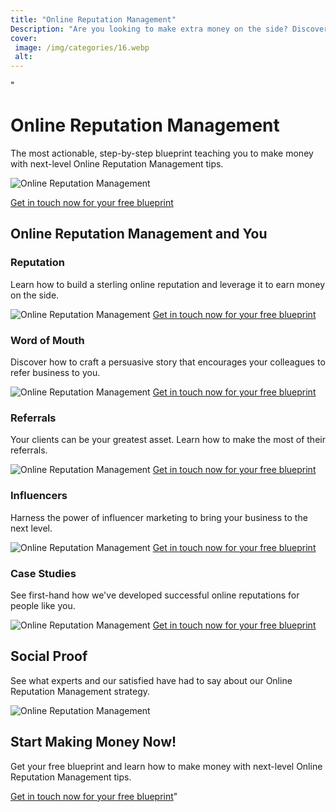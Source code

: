 ```yaml
---
title: "Online Reputation Management"
Description: "Are you looking to make extra money on the side? Discover how our Online Reputation Management services can help you protect and build your reputation online. Learn more to take control of your online presence."
cover: 
 image: /img/categories/16.webp
 alt: 
---
```


"<h1>Online Reputation Management</h1>
<p>The most actionable, step-by-step blueprint teaching you to make money with next-level Online Reputation Management tips.</p>

<img src="http://image-link" alt="Online Reputation Management">

<a href="/contact" class="btn btn-primary">Get in touch now for your free blueprint</a>

<h2>Online Reputation Management and You</h2>

<h3>Reputation</h3>
<p>Learn how to build a sterling online reputation and leverage it to earn money on the side.</p>
<img src="http://image-link" alt="Online Reputation Management">
<a href="/contact" class="btn btn-primary">Get in touch now for your free blueprint</a>

<h3>Word of Mouth</h3>
<p>Discover how to craft a persuasive story that encourages your colleagues to refer business to you.</p>
<img src="http://image-link" alt="Online Reputation Management">
<a href="/contact" class="btn btn-primary">Get in touch now for your free blueprint</a>

<h3>Referrals</h3>
<p>Your clients can be your greatest asset. Learn how to make the most of their referrals.</p>
<img src="http://image-link" alt="Online Reputation Management">
<a href="/contact" class="btn btn-primary">Get in touch now for your free blueprint</a>

<h3>Influencers</h3>
<p>Harness the power of influencer marketing to bring your business to the next level.</p>
<img src="http://image-link" alt="Online Reputation Management">
<a href="/contact" class="btn btn-primary">Get in touch now for your free blueprint</a>

<h3>Case Studies</h3>
<p>See first-hand how we've developed successful online reputations for people like you.</p>
<img src="http://image-link" alt="Online Reputation Management">
<a href="/contact" class="btn btn-primary">Get in touch now for your free blueprint</a>

<h2>Social Proof</h2>
<p>See what experts and our satisfied have had to say about our Online Reputation Management strategy.</p>
<img src="http://image-link" alt="Online Reputation Management">

<h2>Start Making Money Now!</h2>
<p>Get your free blueprint and learn how to make money with next-level Online Reputation Management tips.</p>
<a href="/contact" class="btn btn-primary">Get in touch now for your free blueprint</a>"